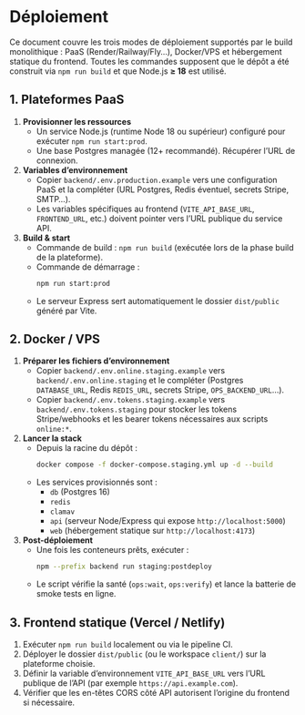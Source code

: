 # Déploiement

Ce document couvre les trois modes de déploiement supportés par le build monolithique : PaaS (Render/Railway/Fly…), Docker/VPS et hébergement statique du frontend. Toutes les commandes supposent que le dépôt a été construit via `npm run build` et que Node.js **≥ 18** est utilisé.

## 1. Plateformes PaaS

1. **Provisionner les ressources**
   - Un service Node.js (runtime Node 18 ou supérieur) configuré pour exécuter `npm run start:prod`.
   - Une base Postgres managée (12+ recommandé). Récupérer l’URL de connexion.
2. **Variables d’environnement**
   - Copier `backend/.env.production.example` vers une configuration PaaS et la compléter (URL Postgres, Redis éventuel, secrets Stripe, SMTP…).
   - Les variables spécifiques au frontend (`VITE_API_BASE_URL`, `FRONTEND_URL`, etc.) doivent pointer vers l’URL publique du service API.
3. **Build & start**
   - Commande de build : `npm run build` (exécutée lors de la phase build de la plateforme).
   - Commande de démarrage :
     ```bash
     npm run start:prod
     ```
   - Le serveur Express sert automatiquement le dossier `dist/public` généré par Vite.

## 2. Docker / VPS

1. **Préparer les fichiers d’environnement**
   - Copier `backend/.env.online.staging.example` vers `backend/.env.online.staging` et le compléter (Postgres `DATABASE_URL`, Redis `REDIS_URL`, secrets Stripe, `OPS_BACKEND_URL`…).
   - Copier `backend/.env.tokens.staging.example` vers `backend/.env.tokens.staging` pour stocker les tokens Stripe/webhooks et les bearer tokens nécessaires aux scripts `online:*`.
2. **Lancer la stack**
   - Depuis la racine du dépôt :
     ```bash
     docker compose -f docker-compose.staging.yml up -d --build
     ```
   - Les services provisionnés sont :
     - `db` (Postgres 16)
     - `redis`
     - `clamav`
     - `api` (serveur Node/Express qui expose `http://localhost:5000`)
     - `web` (hébergement statique sur `http://localhost:4173`)
3. **Post-déploiement**
   - Une fois les conteneurs prêts, exécuter :
     ```bash
     npm --prefix backend run staging:postdeploy
     ```
   - Le script vérifie la santé (`ops:wait`, `ops:verify`) et lance la batterie de smoke tests en ligne.

## 3. Frontend statique (Vercel / Netlify)

1. Exécuter `npm run build` localement ou via le pipeline CI.
2. Déployer le dossier `dist/public` (ou le workspace `client/`) sur la plateforme choisie.
3. Définir la variable d’environnement `VITE_API_BASE_URL` vers l’URL publique de l’API (par exemple `https://api.example.com`).
4. Vérifier que les en-têtes CORS côté API autorisent l’origine du frontend si nécessaire.
